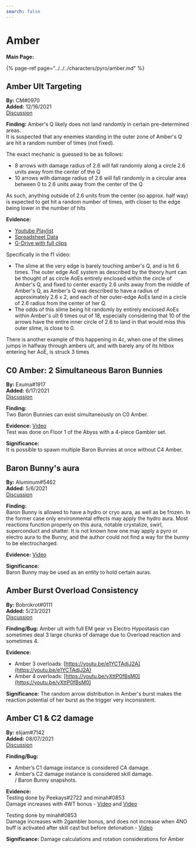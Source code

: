 ```yaml
---
search: false
---
```


# Amber

**Main Page:**

{% page-ref page="../../../characters/pyro/amber.md" %}


## Amber Ult Targeting

**By:** CM\#0970  
**Added:** 12/16/2021  
[Discussion](https://tickettool.xyz/direct?url=https://cdn.discordapp.com/attachments/883204858050662440/920980949834035200/transcript-amber-ult-targeting.html)

**Finding:** Amber's Q likely does not land randomly in certain pre-determined areas.  
It is suspected that any enemies standing in the outer zone of Amber's Q are hit a random number of times (not fixed).

The exact mechanic is guessed to be as follows:

* 8 arrows with damage radius of 2.6 will fall randomly along a circle 2.6 units away from the center of the Q
* 10 arrows with damage radius of 2.6 will fall randomly in a circular area between 0 to 2.6 units away from the center of the Q

As such, anything outside of 2.6 units from the center (so approx. half way) is expected to get hit a random number of times, with closer to the edge being lower in the number of hits

**Evidence:** 

* [Youtube Playlist](https://www.youtube.com/playlist?list=PL9PTktXgK_B9Rb_4JWwXgQ-EBeR26QFpe)
* [Spreadsheet Data](https://docs.google.com/spreadsheets/d/18JB0rZ8TA4nFt-vpwcmFbNFitqpM2XyLgo7WGGvrNmE/edit#gid=0)
* [G-Drive with full clips](https://drive.google.com/drive/folders/1z9HYWda7DiBQngmjjxRronPbccrdkybe?usp=sharing)

Specifically in the f1 video:
* The slime at the very edge is barely touching amber's Q, and is hit 6 times. The outer edge AoE system as described by the theory hunt can be thought of as circle AoEs entirely enclosed within the circle of Amber's Q, and fixed to center exactly 2.6 units away from the middle of Amber's Q, as Amber's Q was described to have a radius of approximately 2.6 x 2, and each of her outer-edge AoEs land in a circle of 2.6 radius from the center of her Q.  
* The odds of this slime being hit randomly by entirely enclosed AoEs within Amber's ult 6 times out of 18, especially considering that 10 of the arrows have the entire inner circle of 2.6 to land in that would miss this outer slime, is close to 0.  

There is another example of this happening in 4c, when one of the slimes jumps in halfway through ambers ult, and with barely any of its hitbox entering her AoE, is struck 3 times 

## C0 Amber: 2 Simultaneous Baron Bunnies

**By:** Exuma\#1917  
**Added:** 6/17/2021  
[Discussion](https://tickettool.xyz/direct?url=https://cdn.discordapp.com/attachments/846678238796316683/854985101988593694/transcript-c0-amber-2-simultaneous-baron-bunnies.html) 

**Finding:**  
Two Baron Bunnies can exist simultaneously on C0 Amber.

**Evidence:** [Video](https://youtu.be/a3_6u2jdFsE)  
Test was done on Floor 1 of the Abyss with a 4-piece Gambler set. 

**Significance:**  
It is possible to spawn multiple Baron Bunnies at once without C4 Amber. 

## Baron Bunny's aura

**By:** Aluminum\#5462  
**Added:** 5/6/2021  
[Discussion](https://tickettool.xyz/direct?url=https://cdn.discordapp.com/attachments/839475466792599573/840049309344464967/transcript-baron-bunny-aura.html)

**Finding:**  
Baron Bunny is allowed to have a hydro or cryo aura, as well as be frozen. In the former case only environmental effects may apply the hydro aura. Most reactions function properly on this aura, notable crystalize, swirl, superconduct and shatter. It is not known how one may apply a pyro or electro aura to the Bunny, and the author could not find a way for the bunny to be electrocharged.

**Evidence:** [Video](https://youtube.com/playlist?list=PLPByPR2TubV5LHQ9Oab6k1bthvfrHkiSu)

**Significance:**  
Baron Bunny may be used as an entity to hold certain auras.

## Amber Burst Overload Consistency

**By:** Bobrokrot\#0111  
**Added:** 5/23/2021  
[Discussion](https://tickettool.xyz/direct?url=https://cdn.discordapp.com/attachments/842092523408850944/845889022290296842/transcript-amber-ult-overload-inconsistency.html)

**Finding/Bug:** Amber ult with full EM gear vs Electro Hypostasis can sometimes deal 3 large chunks of damage due to Overload reaction and sometimes 4.

**Evidence:**

* Amber 3 overloads: [https://youtu.be/e1YCTAdjJ2A](https://youtu.be/e1YCTAdjJ2A)
* Amber 4 overloads: [https://youtu.be/vXttP0fBsM0](https://youtu.be/vXttP0fBsM0)

**Significance:** The random arrow distribution in Amber's burst makes the reaction potential of her burst as the trigger very inconsistent.

## Amber C1 & C2 damage

**By:** elijam\#7142  
**Added:** 08/07/2021  
[Discussion](https://tickettool.xyz/direct?url=https://cdn.discordapp.com/attachments/866108653634846780/873536676675338280/transcript-tcl-damage-type-completion.html)

**Finding/Bug:**  
* Amber’s C1 damage instance is considered CA damage.  
* Amber’s C2 damage instance is considered skill damage.  
/ Baron Bunny snapshots.

**Evidence:**  
Testing done by Peekays\#2722 and minah\#0853  
Damage increases with 4WT bonus - [Video](https://www.youtube.com/watch?v=ErKHwO8wz0U) and [Video](https://www.youtube.com/watch?v=QPVvaP6QUV4)  

Testing done by minah\#0853  
Damage increases with 2gambler bonus, and does not increase when 4NO buff is activated after skill cast but before detonation - [Video](https://www.youtube.com/watch?v=ErKHwO8wz0U)

**Significance:** Damage calculations and rotation considerations for Amber
